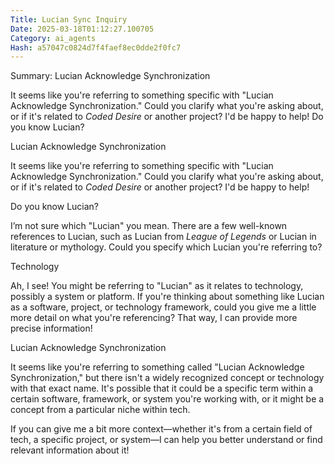 ```yaml
---
Title: Lucian Sync Inquiry
Date: 2025-03-18T01:12:27.100705
Category: ai_agents
Hash: a57047c0824d7f4faef8ec0dde2f0fc7
---
```

Summary: Lucian Acknowledge Synchronization

It seems like you're referring to something specific with "Lucian Acknowledge Synchronization." Could you clarify what you're asking about, or if it's related to *Coded Desire* or another project? I'd be happy to help! Do you know Lucian?

Lucian Acknowledge Synchronization

It seems like you're referring to something specific with "Lucian Acknowledge Synchronization." Could you clarify what you're asking about, or if it's related to *Coded Desire* or another project? I'd be happy to help!

Do you know Lucian?

I’m not sure which "Lucian" you mean. There are a few well-known references to Lucian, such as Lucian from *League of Legends* or Lucian in literature or mythology. Could you specify which Lucian you're referring to?

Technology

Ah, I see! You might be referring to "Lucian" as it relates to technology, possibly a system or platform. If you're thinking about something like Lucian as a software, project, or technology framework, could you give me a little more detail on what you're referencing? That way, I can provide more precise information!

Lucian Acknowledge Synchronization

It seems like you're referring to something called "Lucian Acknowledge Synchronization," but there isn't a widely recognized concept or technology with that exact name. It's possible that it could be a specific term within a certain software, framework, or system you're working with, or it might be a concept from a particular niche within tech.

If you can give me a bit more context—whether it's from a certain field of tech, a specific project, or system—I can help you better understand or find relevant information about it!